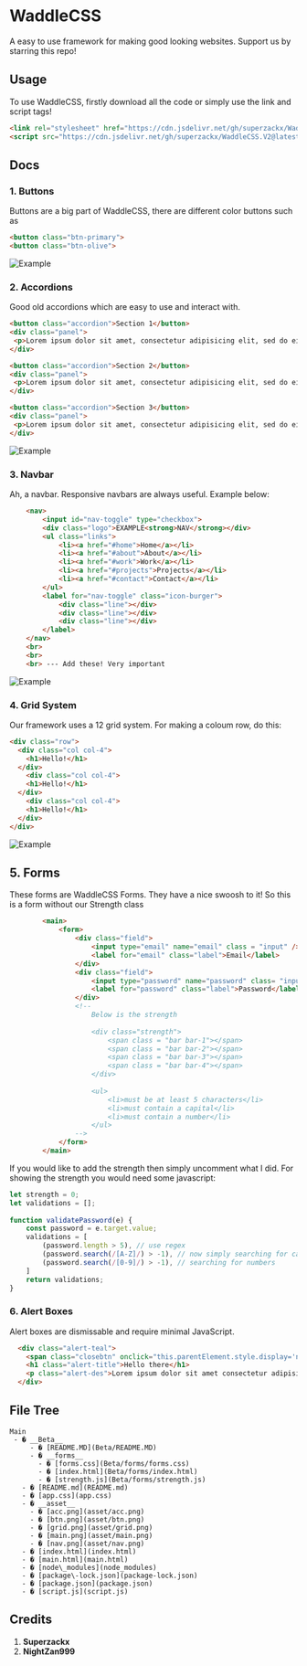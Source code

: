 # WaddleCSS

A easy to use framework for making good looking websites. Support us by starring this repo!

## Usage

To use WaddleCSS, firstly download all the code or simply use the link and script tags!
```html
<link rel="stylesheet" href="https://cdn.jsdelivr.net/gh/superzackx/WaddleCSS.V2@latest/app.css">
<script src="https://cdn.jsdelivr.net/gh/superzackx/WaddleCSS.V2@latest/script.js"></script>
```

## Docs

### 1. Buttons

Buttons are a big part of WaddleCSS, there are different color buttons such as
 ```html
 <button class="btn-primary">
 <button class="btn-olive">
 ```

 ![Example](https://github.com/superzackx/WaddleCSS.V2/blob/main/asset/btn.png)
 
 ### 2. Accordions
 
 Good old accordions which are easy to use and interact with.
 ```html
 <button class="accordion">Section 1</button>
<div class="panel">
  <p>Lorem ipsum dolor sit amet, consectetur adipisicing elit, sed do eiusmod tempor incididunt ut labore et dolore magna aliqua. Ut enim ad minim veniam, quis nostrud exercitation ullamco laboris nisi ut aliquip ex ea commodo consequat.</p>
</div>

<button class="accordion">Section 2</button>
<div class="panel">
  <p>Lorem ipsum dolor sit amet, consectetur adipisicing elit, sed do eiusmod tempor incididunt ut labore et dolore magna aliqua. Ut enim ad minim veniam, quis nostrud exercitation ullamco laboris nisi ut aliquip ex ea commodo consequat.</p>
</div>

<button class="accordion">Section 3</button>
<div class="panel">
  <p>Lorem ipsum dolor sit amet, consectetur adipisicing elit, sed do eiusmod tempor incididunt ut labore et dolore magna aliqua. Ut enim ad minim veniam, quis nostrud exercitation ullamco laboris nisi ut aliquip ex ea commodo consequat.</p>
</div>
 ```
 ![Example](https://github.com/superzackx/WaddleCSS.V2/blob/main/asset/acc.png)
 
### 3. Navbar

Ah, a navbar. Responsive navbars are always useful. Example below:

```html
    <nav>
        <input id="nav-toggle" type="checkbox">
        <div class="logo">EXAMPLE<strong>NAV</strong></div>
        <ul class="links">
            <li><a href="#home">Home</a></li>
            <li><a href="#about">About</a></li>
            <li><a href="#work">Work</a></li>
            <li><a href="#projects">Projects</a></li>
            <li><a href="#contact">Contact</a></li>
        </ul>
        <label for="nav-toggle" class="icon-burger">
            <div class="line"></div>
            <div class="line"></div>
            <div class="line"></div>
        </label>
    </nav>
    <br>
    <br>
    <br> --- Add these! Very important
```

![Example](https://github.com/superzackx/WaddleCSS.V2/blob/main/asset/nav.png)

### 4. Grid System

Our framework uses a 12 grid system. For making a coloum row, do this:
```html
<div class="row">
  <div class="col col-4">
    <h1>Hello!</h1>
  </div>
    <div class="col col-4">
    <h1>Hello!</h1>
  </div>
    <div class="col col-4">
    <h1>Hello!</h1>
  </div>
</div>
```
![Example](https://github.com/superzackx/WaddleCSS.V2/blob/main/asset/grid.png)

## 5. Forms
These forms are WaddleCSS Forms. They have a nice swoosh to it!
So this is a form without our Strength class
```html
        <main>
            <form>
                <div class="field">
                    <input type="email" name="email" class = "input" />
                    <label for="email" class="label">Email</label>
                </div>
                <div class="field">
                    <input type="password" name="password" class= "input" />
                    <label for="password" class="label">Password</label>
                </div>
                <!--        
                    Below is the strength
                        
                    <div class="strength">
                        <span class = "bar bar-1"></span>
                        <span class = "bar bar-2"></span>
                        <span class = "bar bar-3"></span>
                        <span class = "bar bar-4"></span>
                    </div>
                    
                    <ul>
                        <li>must be at least 5 characters</li>
                        <li>must contain a capital</li>
                        <li>must contain a number</li>
                    </ul>
                -->
            </form>
        </main>
```
If you would like to add the strength then simply uncomment what I did. 
For showing the strength you would need some javascript:
```js
let strength = 0;
let validations = []; 
            
function validatePassword(e) {
    const password = e.target.value;
    validations = [
        (password.length > 5), // use regex
        (password.search(/[A-Z]/) > -1), // now simply searching for cap letters
        (password.search(/[0-9]/) > -1), // searching for numbers
    ]
    return validations; 
}
```
### 6. Alert Boxes

Alert boxes are dismissable and require minimal JavaScript.
```html
  <div class="alert-teal">
    <span class="closebtn" onclick="this.parentElement.style.display='none';">&times;</span>
    <h1 class="alert-title">Hello there</h1>
    <p class="alert-des">Lorem ipsum dolor sit amet consectetur adipisicing elit. Explicabo id architecto deleniti, labore facilis amet possimus porro asperiores laborum praesentium doloribus, molestiae voluptatibus sed consectetur odio neque saepe ratione blanditiis.</p>
  </div>
```

## File Tree
```
Main
 - � __Beta__
     - � [README.MD](Beta/README.MD)
     - � __forms__
       - � [forms.css](Beta/forms/forms.css)
       - � [index.html](Beta/forms/index.html)
       - � [strength.js](Beta/forms/strength.js)
   - � [README.md](README.md)
   - � [app.css](app.css)
   - � __asset__
     - � [acc.png](asset/acc.png)
     - � [btn.png](asset/btn.png)
     - � [grid.png](asset/grid.png)
     - � [main.png](asset/main.png)
     - � [nav.png](asset/nav.png)
   - � [index.html](index.html)
   - � [main.html](main.html)
   - � [node\_modules](node_modules)
   - � [package\-lock.json](package-lock.json)
   - � [package.json](package.json)
   - � [script.js](script.js)
```

## Credits
1. <b>Superzackx</b>
2. <b>NightZan999</b>
